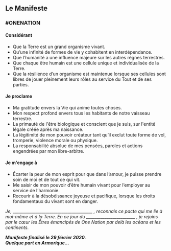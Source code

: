 ## Le Manifeste
### #ONENATION

#### Considérant

- Que la Terre est un grand organisme vivant.  
- Qu’une infinité de formes de vie y cohabitent en interdépendance.  
- Que l’humanité a une influence majeure sur les autres règnes terrestres.  
- Que chaque être humain est une cellule unique et individualisée de la Terre.  
- Que la résilience d’un organisme est maintenue lorsque ses cellules sont libres de jouer pleinement leurs rôles au service du Tout et de ses parties.

#### Je proclame

- Ma gratitude envers la Vie qui anime toutes choses.  
- Mon respect profond envers tous les habitants de notre vaisseau terrestre.  
- La primauté de l'être biologique et conscient que je suis, sur l'entité légale créée après ma naissance.  
- La légitimité de mon pouvoir créateur tant qu’il exclut toute forme de vol, tromperie, violence morale ou physique.  
- La responsabilité absolue de mes pensées, paroles et actions engendrées par mon libre-arbitre.

#### Je m'engage à

- Écarter la peur de mon esprit pour que dans l’amour, je puisse prendre soin de moi et de tout ce qui vit.  
- Me saisir de mon pouvoir d’être humain vivant pour l’employer au service de l’harmonie.   
- Recourir à la désobéissance joyeuse et pacifique, lorsque les droits fondamentaux du vivant sont en danger.

_Je, _______________________________________ , reconnais ce pacte qui me lie à moi-même et à la Terre. En ce jour du ________________________ , je rejoins par le cœur les Êtres émancipés de One Nation par delà les océans et les continents._  

**_Manifeste finalisé le 29 février 2020.  
Quelque part en Armorique..._**